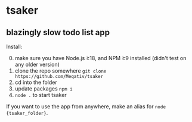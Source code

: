 # tsaker
## blazingly slow todo list app

Install:

0. make sure you have Node.js ≥18, and NPM ≥9 installed (didn't test on any older version)
1. clone the repo somewhere `git clone https://github.com/Meqativ/tsaker`
2. cd into the folder
3. update packages `npm i`
4. `node .` to start tsaker

If you want to use the app from anywhere, make an alias for `node {tsaker_folder}`.

